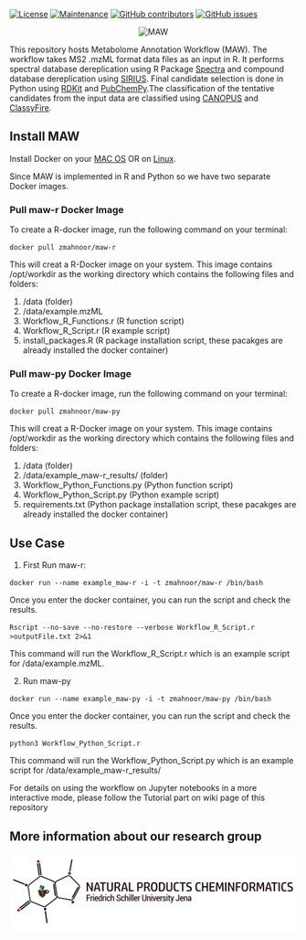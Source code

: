 [![License](https://img.shields.io/badge/License-MIT%202.0-blue.svg)](https://opensource.org/licenses/MIt)
[![Maintenance](https://img.shields.io/badge/Maintained%3F-yes-blue.svg)](https://GitHub.com/zmahnoor14/MAW/graphs/commit-activity)
[![GitHub contributors](https://img.shields.io/github/contributors/zmahnoor14/MAW.svg)](https://GitHub.com/zmahnoor14/MAW/graphs/contributors/)
[![GitHub issues](https://img.shields.io/github/issues/zmahnoor14/MAW.svg)](https://GitHub.com/zmahnoor14/MAW/issues/)

<p align="center"><img width="528" alt="MAW" src="https://user-images.githubusercontent.com/30716951/168855653-ae2efaa1-cbaf-4215-a04e-13bcd88ac46f.png"></p>


This repository hosts Metabolome Annotation Workflow (MAW). The workflow takes MS2 .mzML format data files as an input in R. It performs spectral database dereplication using R Package [Spectra](https://rformassspectrometry.github.io/Spectra/) and compound database dereplication using [SIRIUS](https://bio.informatik.uni-jena.de/software/sirius/). Final candidate selection is done in Python using [RDKit](https://www.rdkit.org/) and [PubChemPy](https://pubchempy.readthedocs.io/en/latest/).The classification of the tentative candidates from the input data are classified using [CANOPUS](https://bio.informatik.uni-jena.de/software/canopus/) and [ClassyFire](http://classyfire.wishartlab.com/).

## Install MAW

Install Docker on your [MAC OS](https://www.docker.com/get-started/) OR on [Linux](https://docs.docker.com/engine/install/ubuntu/). <br>

Since MAW is implemented in R and Python so we have two separate Docker images. 

### Pull maw-r Docker Image
To create a R-docker image, run the following command on your terminal:
```
docker pull zmahnoor/maw-r
```
This will creat a R-Docker image on your system. This image contains /opt/workdir as the working directory which contains the following files and folders:
1. /data (folder)
2. /data/example.mzML
3. Workflow_R_Functions.r (R function script)
4. Workflow_R_Script.r (R example script)
5. install_packages.R (R package installation script, these pacakges are already installed the docker container) <br>

### Pull maw-py Docker Image
To create a R-docker image, run the following command on your terminal:
```
docker pull zmahnoor/maw-py
```
This will creat a R-Docker image on your system. This image contains /opt/workdir as the working directory which contains the following files and folders:
1. /data (folder) 
2. /data/example_maw-r_results/ (folder)
3. Workflow_Python_Functions.py (Python function script)
4. Workflow_Python_Script.py (Python example script)
5. requirements.txt (Python package installation script, these pacakges are already installed the docker container) <br>

## Use Case

1. First Run maw-r:

```
docker run --name example_maw-r -i -t zmahnoor/maw-r /bin/bash
```
Once you enter the docker container, you can run the script and check the results.
```
Rscript --no-save --no-restore --verbose Workflow_R_Script.r >outputFile.txt 2>&1
```
This command will run the Workflow_R_Script.r which is an example script for /data/example.mzML.

2. Run maw-py
```
docker run --name example_maw-py -i -t zmahnoor/maw-py /bin/bash
```
Once you enter the docker container, you can run the script and check the results.
```
python3 Workflow_Python_Script.r
```
This command will run the Workflow_Python_Script.py which is an example script for /data/example_maw-r_results/


For details on using the workflow on Jupyter notebooks in a more interactive mode, please follow the Tutorial part on wiki page of this repository

## More information about our research group

[![GitHub Logo](https://github.com/Kohulan/DECIMER-Image-to-SMILES/blob/master/assets/CheminfGit.png?raw=true)](https://cheminf.uni-jena.de)
